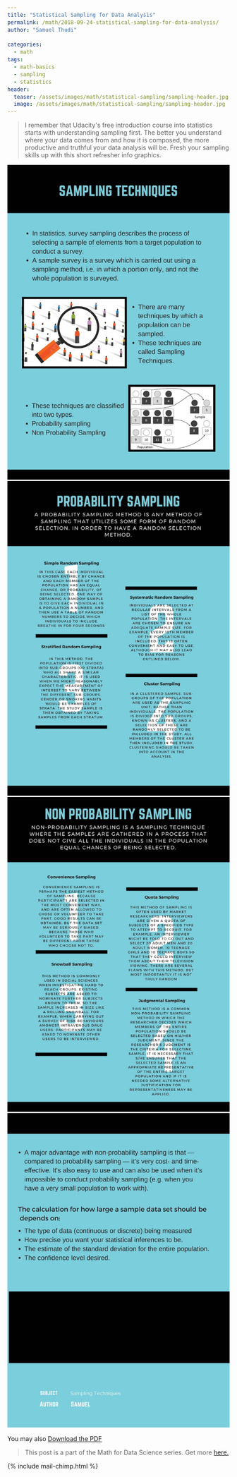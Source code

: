 ```yaml
---
title: "Statistical Sampling for Data Analysis"
permalink: /math/2018-09-24-statistical-sampling-for-data-analysis/
author: "Samuel Thudi"

categories:
  - math
tags:
  - math-basics
  - sampling
  - statistics
header:
  teaser: /assets/images/math/statistical-sampling/sampling-header.jpg
  image: /assets/images/math/statistical-sampling/sampling-header.jpg
---
```


> I remember that Udacity's free introduction course into statistics starts with understanding sampling first. The better you 
understand where your data comes from and how it is composed, the more productive and truthful your data analysis will be. 
Fresh your sampling skills up with this short refresher info graphics.



<img src="/assets/images/math/statistical-sampling/statistical-sampling-1.jpg" alt="statistical sampling info graphic"/>
<img src="/assets/images/math/statistical-sampling/statistical-sampling-2.jpg" alt="statistical sampling info graphic"/>
<img src="/assets/images/math/statistical-sampling/statistical-sampling-3.jpg" alt="statistical sampling info graphic"/>
<img src="/assets/images/math/statistical-sampling/statistical-sampling-4.jpg" alt="statistical sampling info graphic"/>

You may also <a href="/assets/pdf/math/statistical-sampling.pdf" target="_blank">Download the PDF</a>

> This post is a part of the Math for Data Science series. Get more <a href="/math">here.</a>

{% include mail-chimp.html %}
